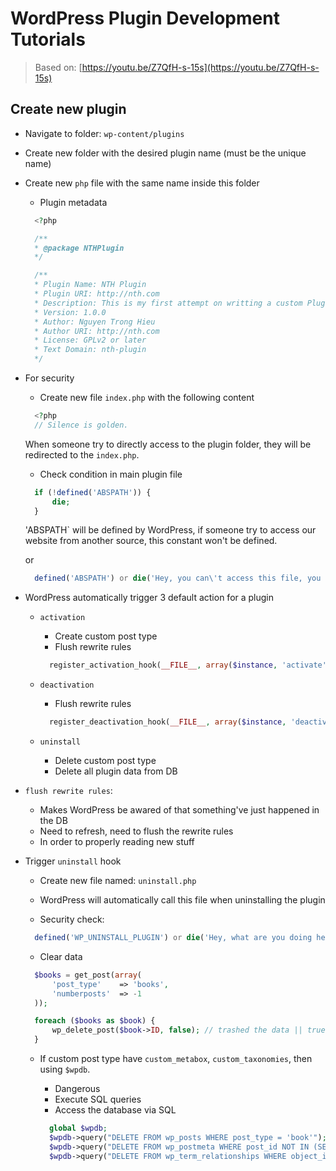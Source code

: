 # WordPress Plugin Development Tutorials

> Based on: [https://youtu.be/Z7QfH-s-15s](https://youtu.be/Z7QfH-s-15s)

## Create new plugin

- Navigate to folder: `wp-content/plugins`
- Create new folder with the desired plugin name (must be the unique name)
- Create new `php` file with the same name inside this folder

  - Plugin metadata

  ```php
    <?php

    /**
    * @package NTHPlugin
    */

    /**
    * Plugin Name: NTH Plugin
    * Plugin URI: http://nth.com
    * Description: This is my first attempt on writting a custom Plugin. <strong>Trong Hieu</strong>
    * Version: 1.0.0
    * Author: Nguyen Trong Hieu
    * Author URI: http://nth.com
    * License: GPLv2 or later
    * Text Domain: nth-plugin
    */
  ```

- For security

  - Create new file `index.php` with the following content

  ```php
    <?php
    // Silence is golden.
  ```

  When someone try to directly access to the plugin folder, they will be redirected to the `index.php`.

  - Check condition in main plugin file

  ```php
    if (!defined('ABSPATH')) {
        die;
    }
  ```

  'ABSPATH` will be defined by WordPress, if someone try to access our website
  from another source, this constant won't be defined.

  or

  ```php
    defined('ABSPATH') or die('Hey, you can\'t access this file, you silly human!');
  ```

- WordPress automatically trigger 3 default action for a plugin

  - `activation`

    - Create custom post type
    - Flush rewrite rules

    ```php
      register_activation_hook(__FILE__, array($instance, 'activate'));
    ```

  - `deactivation`

    - Flush rewrite rules

    ```php
      register_deactivation_hook(__FILE__, array($instance, 'deactivate'));
    ```

  - `uninstall`
    - Delete custom post type
    - Delete all plugin data from DB

- `flush rewrite rules`:

  - Makes WordPress be awared of that something've just happened in the DB
  - Need to refresh, need to flush the rewrite rules
  - In order to properly reading new stuff

- Trigger `uninstall` hook

  - Create new file named: `uninstall.php`
  - WordPress will automatically call this file when uninstalling the plugin

  - Security check:

  ```php
    defined('WP_UNINSTALL_PLUGIN') or die('Hey, what are you doing here? You silly human!');
  ```

  - Clear data

  ```php
    $books = get_post(array(
        'post_type'    => 'books',
        'numberposts'  => -1
    ));

    foreach ($books as $book) {
        wp_delete_post($book->ID, false); // trashed the data || true: force delete
    }
  ```

  - If custom post type have `custom_metabox`, `custom_taxonomies`, then using `$wpdb`.

    - Dangerous
    - Execute SQL queries
    - Access the database via SQL

    ```php
      global $wpdb;
      $wpdb->query("DELETE FROM wp_posts WHERE post_type = 'book'");
      $wpdb->query("DELETE FROM wp_postmeta WHERE post_id NOT IN (SELECT id FROM wp_posts)");
      $wpdb->query("DELETE FROM wp_term_relationships WHERE object_id NOT IN (SELECT id FROM wp_posts)");
    ```
